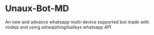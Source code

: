 # Unaux-Bot-MD
An new and advance whatsapp multi-device supported bot made with nodejs and using adiwajshing/baileys whatsapp API 
